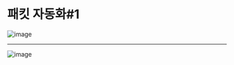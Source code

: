 # 패킷 자동화\#1
![image](https://user-images.githubusercontent.com/68372094/160544308-7c5143ab-d556-4207-a6c2-e16abc9175f2.png)
***
![image](https://user-images.githubusercontent.com/68372094/160544370-c8ccdb59-275e-4e52-b24a-6cabceea6cf5.png)

